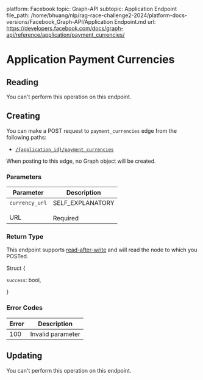 platform: Facebook
topic: Graph-API
subtopic: Application Endpoint
file_path: /home/bhuang/nlp/rag-race-challenge2-2024/platform-docs-versions/Facebook_Graph-API/Application Endpoint.md
url: https://developers.facebook.com/docs/graph-api/reference/application/payment_currencies/

# Application Payment Currencies

## Reading

You can't perform this operation on this endpoint.

## Creating

You can make a POST request to `payment_currencies` edge from the following paths:

* [`/{application_id}/payment_currencies`](https://developers.facebook.com/docs/graph-api/reference/application/payment_currencies/)

When posting to this edge, no Graph object will be created.

### Parameters

| Parameter | Description |
| --- | --- |
| `currency_url`<br><br>URL | SELF\_EXPLANATORY<br><br>Required |

### Return Type

This endpoint supports [read-after-write](https://developers.facebook.com/docs/graph-api/advanced/#read-after-write) and will read the node to which you POSTed.

Struct {

`success`: bool,

}

### Error Codes

| Error | Description |
| --- | --- |
| 100 | Invalid parameter |

## Updating

You can't perform this operation on this endpoint.
